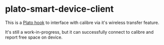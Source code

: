 # plato-smart-device-client

This is a [Plato hook](https://github.com/baskerville/plato/blob/master/doc/HOOKS.md) to interface with calibre via it's wireless transfer feature.

It's still a work-in-progress, but it can successfully connect to calibre and report free space on device.
